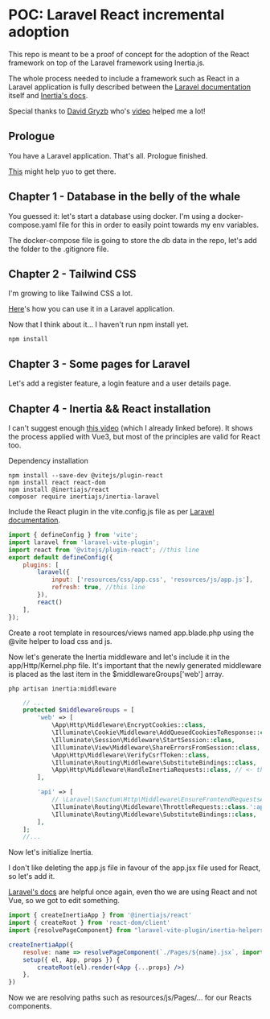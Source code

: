 # POC: Laravel React incremental adoption

This repo is meant to be a proof of concept for the adoption of the React framework on top of the Laravel framework using Inertia.js.

The whole process needed to include a framework such as React in a Laravel application is fully described between the [Laravel documentation](https://laravel.com/docs/10.x) itself and [Inertia's docs](https://inertiajs.com/).

Special thanks to [David Gryzb](https://www.youtube.com/@DavidGrzyb) who's [video](https://www.youtube.com/watch?v=Yp4SifzmRu4) helped me a lot!

## Prologue

You have a Laravel application. That's all. Prologue finished.

[This](https://laravel.com/docs/10.x#your-first-laravel-project) might help yuo to get there.

## Chapter 1 - Database in the belly of the whale

You guessed it: let's start a database using docker. I'm using a docker-compose.yaml file for this in order to easily point towards my env variables.

The docker-compose file is going to store the db data in the repo, let's add the folder to the .gitignore file.

## Chapter 2 - Tailwind CSS

I'm growing to like Tailwind CSS a lot.

[Here](https://tailwindcss.com/docs/guides/laravel)'s how you can use it in a Laravel application.

Now that I think about it... I haven't run npm install yet.

```shell
npm install
```

## Chapter 3 - Some pages for Laravel

Let's add a register feature, a login feature and a user details page.

## Chapter 4 - Inertia && React installation

I can't suggest enough [this video](https://www.youtube.com/watch?v=Yp4SifzmRu4) (which I already linked before). It shows the process applied with Vue3, but most of the principles are valid for React too.

Dependency installation

```shell
npm install --save-dev @vitejs/plugin-react
npm install react react-dom
npm install @inertiajs/react
composer require inertiajs/inertia-laravel
```

Include the React plugin in the vite.config.js file as per [Laravel documentation](https://laravel.com/docs/10.x/vite#react).

```js
import { defineConfig } from 'vite';
import laravel from 'laravel-vite-plugin';
import react from '@vitejs/plugin-react'; //this line
export default defineConfig({
    plugins: [
        laravel({
            input: ['resources/css/app.css', 'resources/js/app.js'],
            refresh: true, //this line
        }),
        react()
    ],
});
```

Create a root template in resources/views named app.blade.php using the @vite helper to load css and js.

Now let's generate the Inertia middleware and let's include it in the app/Http/Kernel.php file. It's important that the newly generated middleware is placed as the last item in the $middlewareGroups['web'] array.

```shell
php artisan inertia:middleware
```

```php
    // ...
    protected $middlewareGroups = [
        'web' => [
            \App\Http\Middleware\EncryptCookies::class,
            \Illuminate\Cookie\Middleware\AddQueuedCookiesToResponse::class,
            \Illuminate\Session\Middleware\StartSession::class,
            \Illuminate\View\Middleware\ShareErrorsFromSession::class,
            \App\Http\Middleware\VerifyCsrfToken::class,
            \Illuminate\Routing\Middleware\SubstituteBindings::class,
            \App\Http\Middleware\HandleInertiaRequests::class, // <- this line
        ],

        'api' => [
            // \Laravel\Sanctum\Http\Middleware\EnsureFrontendRequestsAreStateful::class,
            \Illuminate\Routing\Middleware\ThrottleRequests::class.':api',
            \Illuminate\Routing\Middleware\SubstituteBindings::class,
        ],
    ];
    //...
```

Now let's initialize Inertia.

I don't like deleting the app.js file in favour of the app.jsx file used for React, so let's add it.

[Laravel's docs](https://laravel.com/docs/10.x/vite#inertia) are helpful once again, even tho we are using React and not Vue, so we got to edit something.

```jsx
import { createInertiaApp } from '@inertiajs/react'
import { createRoot } from 'react-dom/client'
import {resolvePageComponent} from "laravel-vite-plugin/inertia-helpers";

createInertiaApp({
    resolve: name => resolvePageComponent(`./Pages/${name}.jsx`, import.meta.glob('./Pages/**/*.jsx')),
    setup({ el, App, props }) {
        createRoot(el).render(<App {...props} />)
    },
})
```

Now we are resolving paths such as resources/js/Pages/... for our Reacts components.
